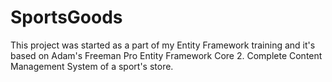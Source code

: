 # SportsGoods

This project was started as a part of my Entity Framework training and it's based on Adam's Freeman Pro Entity Framework Core 2. 
Complete Content Management System of a sport's store.
